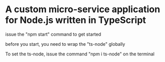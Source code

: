 # A custom micro-service application for Node.js written in TypeScript

issue the "npm start" command to get started

before you start, you need to wrap the "ts-node" globally

To set the ts-node, issue the command "npm i ts-node" on the terminal
